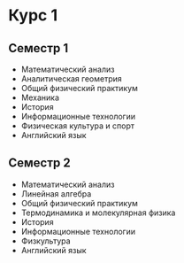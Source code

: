 # Курс 1

## Семестр 1

- Математический анализ
- Аналитическая геометрия
- Общий физический практикум
- Механика
- История
- Информационные технологии
- Физическая культура и спорт
- Английский язык

## Семестр 2

- Математический анализ
- Линейная алгебра
- Общий физический практикум
- Термодинамика и молекулярная физика
- История
- Информационные технологии
- Физкультура
- Английский язык
